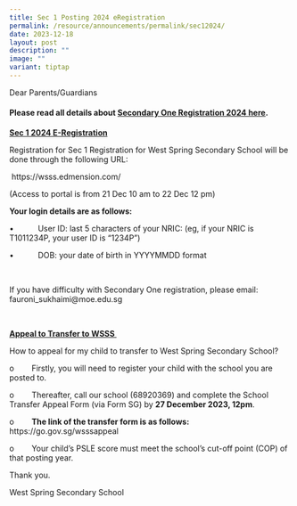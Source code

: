 ```yaml
---
title: Sec 1 Posting 2024 eRegistration
permalink: /resource/announcements/permalink/sec12024/
date: 2023-12-18
layout: post
description: ""
image: ""
variant: tiptap
---
```

<p>Dear Parents/Guardians</p><p></p><h4><strong>Please read all details about <a href="/files/Secondary_One_2024_Registration_Matters.pdf" rel="noopener noreferrer nofollow" target="_blank"><u>Secondary One Registration 2024 here</u></a>.</strong></h4><p></p><p><strong><u>Sec 1 2024 E-Registration</u></strong></p><p>Registration for Sec 1 Registration for West Spring Secondary School will be done through the following URL:</p><p>&nbsp;<a rel="noopener noreferrer nofollow" target="_blank">https://wsss.edmension.com/</a></p><p>(Access to portal is from 21 Dec 10 am to 22 Dec 12 pm)</p><p></p><p><strong>Your login details are as follows:</strong></p><p>•&nbsp;&nbsp;&nbsp;&nbsp;&nbsp;&nbsp;&nbsp;&nbsp;&nbsp;&nbsp; User ID: last 5 characters of your NRIC: (eg, if your NRIC is T1011234P, your user ID is “1234P”)</p><p>•&nbsp;&nbsp;&nbsp;&nbsp;&nbsp;&nbsp;&nbsp;&nbsp;&nbsp;&nbsp; DOB: your date of birth in YYYYMMDD format</p><p>&nbsp;</p><p>If you have difficulty with Secondary One registration, please email: <a rel="noopener noreferrer nofollow" target="_blank">fauroni_sukhaimi@moe.edu.sg</a></p><p><strong>&nbsp;</strong></p><p><strong><u>Appeal to Transfer to WSSS&nbsp;</u></strong></p><p>How to appeal for my child to transfer to West Spring Secondary School?&nbsp;</p><p>o&nbsp;&nbsp;&nbsp;&nbsp;&nbsp;&nbsp;&nbsp; Firstly, you will need to register your child with the school you are posted to.&nbsp;</p><p>o&nbsp;&nbsp;&nbsp;&nbsp;&nbsp;&nbsp;&nbsp; Thereafter, call our school (68920369) and complete the School Transfer Appeal Form (via Form SG) by <strong>27 December 2023, 12pm</strong>.</p><p>o&nbsp;&nbsp;&nbsp;&nbsp;&nbsp;&nbsp;&nbsp; <strong>The link of the transfer form is as follows: </strong><a rel="noopener noreferrer nofollow" target="_blank">https://go.gov.sg/wsssappeal</a></p><p>o&nbsp;&nbsp;&nbsp;&nbsp;&nbsp;&nbsp;&nbsp; Your child’s PSLE score must meet the school’s cut-off point (COP) of that posting year.<strong>&nbsp;</strong></p><p></p><p>Thank you.</p><p>West Spring Secondary School</p>